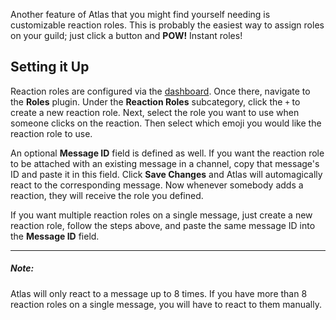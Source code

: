 Another feature of Atlas that you might find yourself needing is customizable reaction roles. This is probably the easiest way to assign roles on your guild; just click a button and **POW!** Instant roles!

## Setting it Up
Reaction roles are configured via the [dashboard](https://atlasbot.xyz/@me/guilds). Once there, navigate to the **Roles** plugin. Under the **Reaction Roles** subcategory, click the `+` to create a new reaction role. Next, select the role you want to use when someone clicks on the reaction. Then select which emoji you would like the reaction role to use.

An optional **Message ID** field is defined as well. If you want the reaction role to be attached with an existing message in a channel, copy that message's ID and paste it in this field. Click **Save Changes** and Atlas will automagically react to the corresponding message. Now whenever somebody adds a reaction, they will receive the role you defined. 

If you want multiple reaction roles on a single message, just create a new reaction role, follow the steps above, and paste the same message ID into the **Message ID** field.

___

##### Note:
Atlas will only react to a message up to 8 times. If you have more than 8 reaction roles on a single message, you will have to react to them manually.
